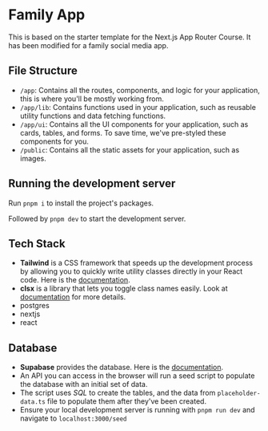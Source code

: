 # Family App

This is based on the starter template for the Next.js App Router Course. It has been modified for a family social media app.



## File Structure
- `/app`: Contains all the routes, components, and logic for your application, this is where you'll be mostly working from.
- `/app/lib`: Contains functions used in your application, such as reusable utility functions and data fetching functions.
- `/app/ui`: Contains all the UI components for your application, such as cards, tables, and forms. To save time, we've pre-styled these components for you.
- `/public`: Contains all the static assets for your application, such as images.

## Running the development server

Run `pnpm i` to install the project's packages.

Followed by `pnpm dev` to start the development server.


## Tech Stack
- **Tailwind** is a CSS framework that speeds up the development process by allowing you to quickly write utility classes directly in your React code. Here is the [documentation](https://tailwindcss.com/docs/installation/using-vite). 
- **clsx** is a library that lets you toggle class names easily. Look at [documentation](https://github.com/lukeed/clsx) for more details.
- postgres
- nextjs
- react

## Database 
- **Supabase** provides the database. Here is the [documentation](https://supabase.com/docs). 
- An API you can access in the browser will run a seed script to populate the database with an initial set of data.
- The script uses *SQL* to create the tables, and the data from `placeholder-data.ts` file to populate them after they've been created.
- Ensure your local development server is running with `pnpm run dev` and navigate to `localhost:3000/seed` 

